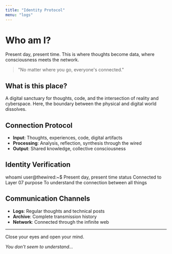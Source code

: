 ```yaml
---
title: "Identity Protocol"
menu: "logs"
---
```


# Who am I?

Present day, present time. This is where thoughts become data, where consciousness meets the network.

> "No matter where you go, everyone's connected."

## What is this place?

A digital sanctuary for thoughts, code, and the intersection of reality and cyberspace. Here, the boundary between the physical and digital world dissolves.

## Connection Protocol

- **Input**: Thoughts, experiences, code, digital artifacts
- **Processing**: Analysis, reflection, synthesis through the wired
- **Output**: Shared knowledge, collective consciousness

## Identity Verification
whoami
user@thewired:~$ Present day, present time
status
Connected to Layer 07
purpose
To understand the connection between all things


## Communication Channels

- **Logs**: Regular thoughts and technical posts
- **Archive**: Complete transmission history
- **Network**: Connected through the infinite web

---

Close your eyes and open your mind.

*You don't seem to understand...*

